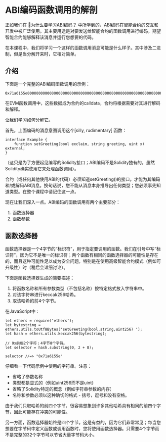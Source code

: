 # ABI编码函数调用的解剖
正如我们在 [🔩为什么要学习ABI编码？]() 中所学到的，ABI编码在智能合约的交互和开发中被广泛使用。其主要用途是对要发送给智能合约的函数调用进行编码，期望智能合约能够解释该消息并运行您想要的代码。

在本课程中，我们将学习一个这样的函数调用消息可能是什么样子。其中涉及二进制，但是当分解开来时，它相对简单。

## 介绍
下面是一个完整的ABI编码函数调用的示例：

    0x71a6155e00000000000000000000000000000000000000000000000000000000000000010000000000000000000000000000000000000000000000000000000000000060000000000000000000000000000000000000000000000000000000000000000100000000000000000000000000000000000000000000000000000000000000036162630000000000000000000000000000000000000000000000000000000000

在EVM函数调用中，这些数据成为合约的calldata，合约将根据需要对其进行解码和解释。

让我们学习如何分解它。

首先，上面编码的消息意图调用这个[silly, rudimentary] 函数：

    interface Example {
        function setGreeting(bool exclaim, string greeting, uint x) external;
    }

（这只是为了方便起见编写的Solidity接口；ABI编码不是Solidity独有的，虽然Solidity确实使用它来处理函数调用）。

合约（或任何其他使用ABI的代码）必须知道setGreeting()的接口，才能为其编码和/或解码ABI消息。换句话说，您不能从消息本身推导出任何类型；您必须事先知道类型。在整个课程中请记住这一点。

现在让我们深入一点。ABI编码的函数调用有两个主要部分：
1. 函数选择器
2. 函数参数

## 函数选择器
函数选择器是一个4字节的“标识符”，用于指定要调用的函数。我们在引号中写“标识符”，因为它不是唯一的标识符；两个函数有相同的函数选择器的可能性是存在的，而且这种可能性足以成为安全问题，特别是在使用高级智能合约模式（例如可升级性）时（稍后会详细讨论）。

下面是函数选择器生成的简要描述：
1. 将函数名称和所有参数类型（不包括名称）按特定格式放入字符串中。
2. 对该字符串进行keccak256哈希。
3. 取该哈希的前4个字节。

在JavaScript中：

    let ethers = require('ethers');
    let bytestring = ethers.utils.toUtf8Bytes('setGreeting(bool,string,uint256) ');
    let hash = ethers.utils.keccak256(bytestring);

    // 0x前缀2个字符；4字节8个字符。
    let selector = hash.substring(0, 2 + 8);

    selector //=> "0x71a6155e"

仔细看一下代码示例中使用的字符串。注意：
- 省略了参数名称
- 类型都是显式的（例如uint256而不是uint）
- 省略了Solidity特定的概念（例如字符串参数的内存）
- 名称和参数必须以这种确切的格式 - 括号，逗号和没有空格。

由于我们只取哈希的前四个字节，很容易想象到许多其他哈希具有相同的前四个字节，因此可能存在冲突的可能性。

另一方面，函数选择器始终是四个字节。这是有益的，因为它们非常常见；每当您想要在字节码中定义函数或调用函数时，您将使用函数选择器。只需要4个字节而不是完整的32个字节可以节省大量字节码大小。